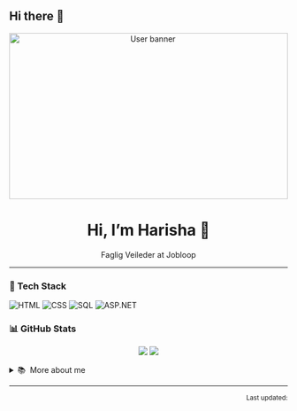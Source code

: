 ## Hi there 👋

<!-- Profile banner -->
<p align="center">
  <img src="https://images.pexels.com/photos/3861972/pexels-photo-3861972.jpeg?auto=compress&cs=tinysrgb&w=800" 
       alt="User banner" width="100%" height="300">
</p>

<h1 align="center">Hi, I’m Harisha 👋</h1>
<p align="center">Faglig Veileder at Jobloop</p>

<!--<p align="center">-->
  <!-- Badges -->
 <!-- <img src="https://img.shields.io/github/followers/SERNAMEA?label=Followers" alt="Followers">
  <img src="https://img.shields.io/badge/Code-JS%20%7C%20TS%20%7C%20Go%20%7C%20Rust-blue" alt="Stack">
  <img src="https://visitor-badge.laobi.icu/badge?page_id=SERNAMEA" alt="Visits">
</p> -->

---

### 🔧 Tech Stack
![HTML](https://img.shields.io/badge/-html-orange?logo=html)
![CSS](https://img.shields.io/badge/-css-blue?logo=css)
![SQL](https://img.shields.io/badge/-sql-green?logo=sql)
![ASP.NET](https://img.shields.io/badge/-asp-purple?logo=asp)

### 📊 GitHub Stats
<p align="center">
  <img src="https://github-readme-stats.vercel.app/api?username=Harisha&show_icons=true&hide_border=true">
  <img src="https://github-readme-streak-stats.herokuapp.com/?user=Harisha&hide_border=true">
</p>

<details>
<summary>📚 &nbsp;More about me</summary>

* 🔭 Currently Teaching deltaker and creating new lecture videos and updating canvas videos.  
* 🌱 Learning **WordPress** & AZURE
* 💬 Ask me about HTML, CSS,SQL, ASP.NET

</details>

---

<!--<p align="center">
  <a href="https://twitter.com/Har"><img src="https://img.shields.io/badge/Twitter-1DA1F2?logo=twitter&logoColor=white"></a>
  <a href="https://www.linkedin.com/in/Har"><img src="https://img.shields.io/badge/LinkedIn-0A66C2?logo=linkedin&logoColor=white"></a>
</p>-->

<!-- Dynamic last update -->
<p align="right">
  <sub>Last updated: <!--TIMESTAMP--></sub>
</p>

<!--
**![Top Langs](https://github-readme-stats.vercel.app/api/top-langs/?username=YourGitHubName&layout=compact)

<!--
**Ishajob/Ishajob** is a ✨ _special_ ✨ repository because its `README.md` (this file) appears on your GitHub profile.

Here are some ideas to get you started:

- 🔭 I’m currently working on ...
- 🌱 I’m currently learning ...
- 👯 I’m looking to collaborate on ...
- 🤔 I’m looking for help with ...
- 💬 Ask me about ...
- 📫 How to reach me: ...
- 😄 Pronouns: ...
- ⚡ Fun fact: ...
-->
